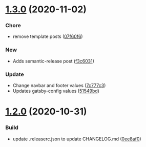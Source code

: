 # [1.3.0](https://github.com/svdo-science/svdoscience.com/compare/v1.2.0...v1.3.0) (2020-11-02)


### Chore

* remove template posts ([07f60f6](https://github.com/svdo-science/svdoscience.com/commit/07f60f6d3f1f5a5874e1515c09a401c5dcb5eca6))

### New

* Adds semantic-release post ([f3c6031](https://github.com/svdo-science/svdoscience.com/commit/f3c6031a3b41dec60eda33d6944cd8a38ae45baa))

### Update

* Change navbar and footer values ([7c777c3](https://github.com/svdo-science/svdoscience.com/commit/7c777c3dab7c7de59b40cefdd477fab327a91a92))
* Updates gatsby-config values ([51549bd](https://github.com/svdo-science/svdoscience.com/commit/51549bd9d8e94ecb0002e5de99f7f3a7abc92f8d))

# [1.2.0](https://github.com/svdo-science/svdoscience.com/compare/v1.1.0...v1.2.0) (2020-10-31)


### Build

* update .releaserc.json to update CHANGELOG.md ([0ee8af0](https://github.com/svdo-science/svdoscience.com/commit/0ee8af0e3becbba8b224439630f7af12a3a8d037))
